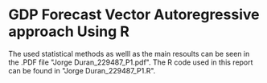 # GDP Forecast Vector Autoregressive approach Using R

The used statistical methods as welll as the main resoults can be seen in the .PDF file "Jorge Duran_229487_P1.pdf". The R code used in this report can be found in "Jorge Duran_229487_P1.R". 
